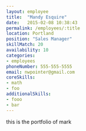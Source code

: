 ```yaml
---
layout: employee
title:  "Mandy Esquire"
date:   2015-02-08 10:38:43
permalink: /employees/:title
location: Portland
position: "Sales Manager"
skillMatch: 20
availability: 10
categories: 
- employees
phoneNumber: 555-555-5555
email: nwpointer@gmail.com
coreSkills:
- math
- foo
additionalSkills:
- fooo
- bar
---
```


this is the portfolio of mark